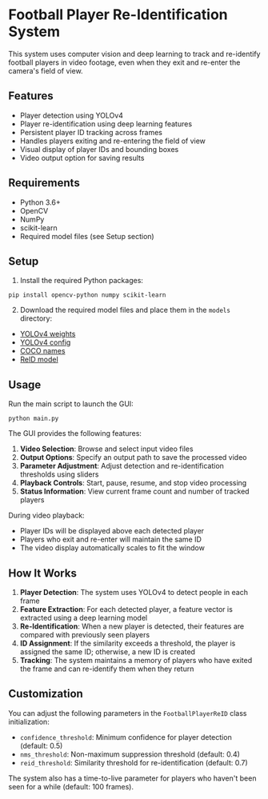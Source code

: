 # Football Player Re-Identification System

This system uses computer vision and deep learning to track and re-identify football players in video footage, even when they exit and re-enter the camera's field of view.

## Features

- Player detection using YOLOv4
- Player re-identification using deep learning features
- Persistent player ID tracking across frames
- Handles players exiting and re-entering the field of view
- Visual display of player IDs and bounding boxes
- Video output option for saving results

## Requirements

- Python 3.6+
- OpenCV
- NumPy
- scikit-learn
- Required model files (see Setup section)

## Setup

1. Install the required Python packages:

```
pip install opencv-python numpy scikit-learn
```

2. Download the required model files and place them in the `models` directory:

- [YOLOv4 weights](https://github.com/AlexeyAB/darknet/releases/download/darknet_yolo_v3_optimal/yolov4.weights)
- [YOLOv4 config](https://raw.githubusercontent.com/AlexeyAB/darknet/master/cfg/yolov4.cfg)
- [COCO names](https://raw.githubusercontent.com/AlexeyAB/darknet/master/data/coco.names)
- [ReID model](https://drive.google.com/file/d/1_4tJMT_SG_xqfG8zzwC_OUtJG-iJYbAJ/view)

## Usage

Run the main script to launch the GUI:

```
python main.py
```

The GUI provides the following features:

1. **Video Selection**: Browse and select input video files
2. **Output Options**: Specify an output path to save the processed video
3. **Parameter Adjustment**: Adjust detection and re-identification thresholds using sliders
4. **Playback Controls**: Start, pause, resume, and stop video processing
5. **Status Information**: View current frame count and number of tracked players

During video playback:
- Player IDs will be displayed above each detected player
- Players who exit and re-enter will maintain the same ID
- The video display automatically scales to fit the window

## How It Works

1. **Player Detection**: The system uses YOLOv4 to detect people in each frame
2. **Feature Extraction**: For each detected player, a feature vector is extracted using a deep learning model
3. **Re-Identification**: When a new player is detected, their features are compared with previously seen players
4. **ID Assignment**: If the similarity exceeds a threshold, the player is assigned the same ID; otherwise, a new ID is created
5. **Tracking**: The system maintains a memory of players who have exited the frame and can re-identify them when they return

## Customization

You can adjust the following parameters in the `FootballPlayerReID` class initialization:

- `confidence_threshold`: Minimum confidence for player detection (default: 0.5)
- `nms_threshold`: Non-maximum suppression threshold (default: 0.4)
- `reid_threshold`: Similarity threshold for re-identification (default: 0.7)

The system also has a time-to-live parameter for players who haven't been seen for a while (default: 100 frames).